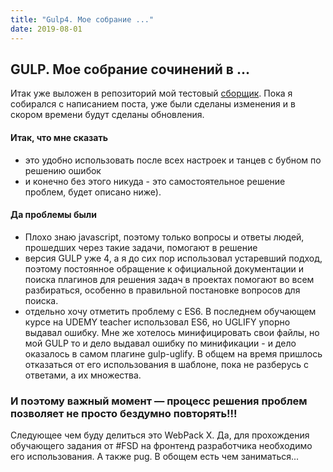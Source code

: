 ```yaml
---
title: "Gulp4. Мое собрание ..."
date: 2019-08-01
---
```


## GULP. Мое собрание сочинений в ...

Итак уже выложен в репозиторий мой тестовый [сборщик](https://github.com/burik84/build_gulp).
Пока я собирался с написанием поста, уже были сделаны изменения и в скором времени будут сделаны обновления.

#### Итак, что мне сказать
* это удобно использовать после всех настроек и танцев с бубном по решению ошибок
* и конечно без этого никуда - это самостоятельное решение проблем, будет описано ниже).

#### Да проблемы были
* Плохо знаю javascript, поэтому только вопросы и ответы людей, прошедших через такие задачи, помогают в решение
* версия GULP уже 4, а я до сих пор использовал устаревший подход, поэтому постоянное обращение к официальной документации и поиска плагинов для решения задач в проектах помогают во всем разбираться, особенно в правильной постановке вопросов для поиска.
* отдельно хочу отметить проблему с ES6. В последнем обучающем курсе на UDEMY teacher использовал ES6, но UGLIFY упорно выдавал ошибку. Мне же хотелось минифицировать свои файлы, но мой GULP то и дело выдавал ошибку по минификации - и дело оказалось в самом плагине gulp-uglify. В общем на время пришлось отказаться от его использования в шаблоне, пока не разберусь с ответами, а их множества.

### И поэтому важный момент — процесс решения проблем позволяет не просто бездумно повторять!!!

Следующее чем буду делиться это WebPack X. Да, для прохождения обучающего задания от #FSD на фронтенд разработчика необходимо его использования. А также pug. В обoщем есть чем заниматься...
